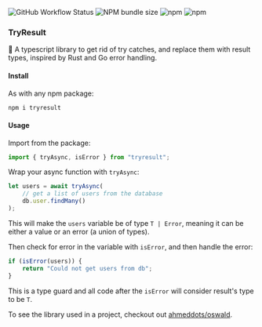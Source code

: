 ![GitHub Workflow Status](https://img.shields.io/github/actions/workflow/status/ahmeddots/tryresult/ci.yaml)
![NPM bundle size](https://img.shields.io/bundlephobia/min/tryresult?color=royalblue)
![npm](https://img.shields.io/npm/v/tryresult?label=version&color=royalblue)
![npm](https://img.shields.io/npm/dm/tryresult?color=gold)

### TryResult

📛 A typescript library to get rid of try catches, and replace them with result types, inspired by Rust and Go error handling.

#### Install

As with any npm package:
```sh
npm i tryresult
```

#### Usage

Import from the package:
```typescript
import { tryAsync, isError } from "tryresult";
```

Wrap your async function with ```tryAsync```:
```typescript
let users = await tryAsync(
	// get a list of users from the database
	db.user.findMany()
);
```
This will make the ```users``` variable be of type ```T | Error```, meaning it can be either a value or an error (a union of types).

Then check for error in the variable with ```isError```, and then handle the error:
```typescript
if (isError(users)) {
	return "Could not get users from db";
}
```
This is a type guard and all code after the ```isError``` will consider result's type to be ```T```.

To see the library used in a project, checkout out [ahmeddots/oswald](https://github.com/ahmeddots/oswald).

